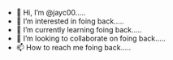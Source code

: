 - 👋 Hi, I’m @jayc00.....
- 👀 I’m interested in foing back.....
- 🌱 I’m currently learning foing back.....
- 💞️ I’m looking to collaborate on foing back.....
- 📫 How to reach me foing back.....

<!---
jayc00/jayc00 is a ✨ special ✨ repository because its `README.md` (this file) appears on your GitHub profile.
You can click the Preview link to take a look at your changes.
--->

